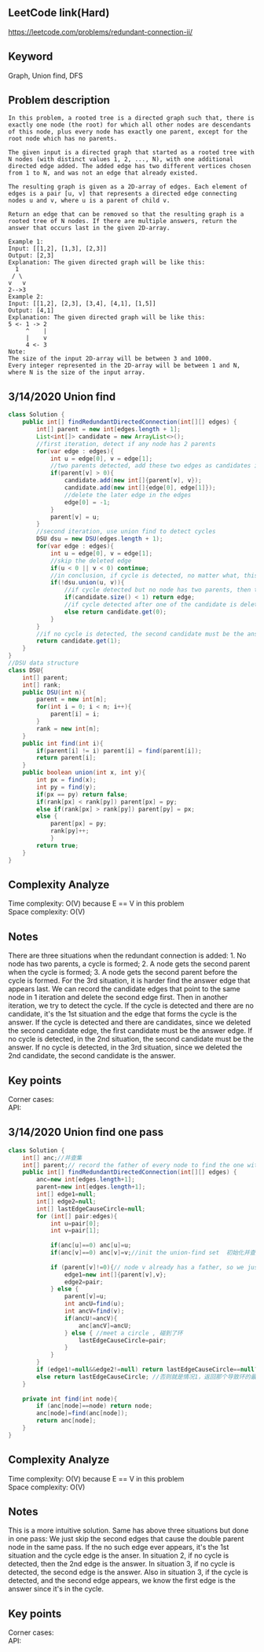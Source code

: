 ## LeetCode link(Hard)
https://leetcode.com/problems/redundant-connection-ii/

## Keyword
Graph, Union find, DFS

## Problem description
```
In this problem, a rooted tree is a directed graph such that, there is exactly one node (the root) for which all other nodes are descendants of this node, plus every node has exactly one parent, except for the root node which has no parents.

The given input is a directed graph that started as a rooted tree with N nodes (with distinct values 1, 2, ..., N), with one additional directed edge added. The added edge has two different vertices chosen from 1 to N, and was not an edge that already existed.

The resulting graph is given as a 2D-array of edges. Each element of edges is a pair [u, v] that represents a directed edge connecting nodes u and v, where u is a parent of child v.

Return an edge that can be removed so that the resulting graph is a rooted tree of N nodes. If there are multiple answers, return the answer that occurs last in the given 2D-array.

Example 1:
Input: [[1,2], [1,3], [2,3]]
Output: [2,3]
Explanation: The given directed graph will be like this:
  1
 / \
v   v
2-->3
Example 2:
Input: [[1,2], [2,3], [3,4], [4,1], [1,5]]
Output: [4,1]
Explanation: The given directed graph will be like this:
5 <- 1 -> 2
     ^    |
     |    v
     4 <- 3
Note:
The size of the input 2D-array will be between 3 and 1000.
Every integer represented in the 2D-array will be between 1 and N, where N is the size of the input array.
```
## 3/14/2020 Union find

```java
class Solution {
    public int[] findRedundantDirectedConnection(int[][] edges) {
        int[] parent = new int[edges.length + 1];
        List<int[]> candidate = new ArrayList<>();
        //first iteration, detect if any node has 2 parents
        for(var edge : edges){
            int u = edge[0], v = edge[1];
            //two parents detected, add these two edges as candidates in the order of apperance
            if(parent[v] > 0){
                candidate.add(new int[]{parent[v], v});
                candidate.add(new int[]{edge[0], edge[1]});
                //delete the later edge in the edges
                edge[0] = -1;
            }
            parent[v] = u;
        }
        //second iteration, use union find to detect cycles
        DSU dsu = new DSU(edges.length + 1);
        for(var edge : edges){
            int u = edge[0], v = edge[1];
            //skip the deleted edge
            if(u < 0 || v < 0) continue;
            //in conclusion, if cycle is detected, no matter what, this edge is always the answer
            if(!dsu.union(u, v)){
                //if cycle detected but no node has two parents, then this edge is the answer
                if(candidate.size() < 1) return edge;
                //if cycle detected after one of the candidate is deleted, then the first candidate is the answer
                else return candidate.get(0);
            }
        }
        //if no cycle is detected, the second candidate must be the answer
        return candidate.get(1);
    }
}
//DSU data structure
class DSU{
    int[] parent;
    int[] rank;
    public DSU(int n){
        parent = new int[n];
        for(int i = 0; i < n; i++){
            parent[i] = i;
        }
        rank = new int[n];
    }
    public int find(int i){
        if(parent[i] != i) parent[i] = find(parent[i]);
        return parent[i];
    }
    public boolean union(int x, int y){
        int px = find(x);
        int py = find(y);
        if(px == py) return false;
        if(rank[px] < rank[py]) parent[px] = py;
        else if(rank[px] > rank[py]) parent[py] = px;
        else {
            parent[px] = py;
            rank[py]++;
            }
        return true;
    }
}
```

## Complexity Analyze
Time complexity: O(V) because E == V in this problem\
Space complexity: O(V)

## Notes
There are three situations when the redundant connection is added: 1. No node has two parents, a cycle is formed; 2. A node gets the second parent when the cycle is formed; 3. A node gets the second parent before the cycle is formed. For the 3rd situation, it is harder find the answer edge that appears last. We can record the candidate edges that point to the same node in 1 iteration and delete the second edge first. Then in another iteration, we try to detect the cycle. If the cycle is detected and there are no candidate, it's the 1st situation and the edge that forms the cycle is the answer. If the cycle is detected and there are candidates, since we deleted the second candidate edge, the first candidate must be the answer edge. If no cycle is detected, in the 2nd situation, the second candidate must be the answer. If no cycle is detected, in the 3rd situation, since we deleted the 2nd candidate, the second candidate is the answer.

## Key points
Corner cases:\
API:

## 3/14/2020 Union find one pass

```Java
class Solution {  
    int[] anc;//并查集
    int[] parent;// record the father of every node to find the one with 2 fathers,记录每个点的父亲，为了找到双入度点
    public int[] findRedundantDirectedConnection(int[][] edges) {
        anc=new int[edges.length+1];
        parent=new int[edges.length+1];
        int[] edge1=null;
        int[] edge2=null;
        int[] lastEdgeCauseCircle=null;
        for (int[] pair:edges){
            int u=pair[0];
            int v=pair[1];
            
            if(anc[u]==0) anc[u]=u;
            if(anc[v]==0) anc[v]=v;//init the union-find set  初始化并查集
                
            if (parent[v]!=0){// node v already has a father, so we just skip the union of this edge and check if there will be a circle ，跳过 edge2,并记下 edge1,edge2
                edge1=new int[]{parent[v],v};
                edge2=pair;
            } else {
                parent[v]=u;
                int ancU=find(u);
                int ancV=find(v);
                if(ancU!=ancV){
                    anc[ancV]=ancU;
                } else { //meet a circle , 碰到了环
                    lastEdgeCauseCircle=pair;
                }
            }
        }
        if (edge1!=null&&edge2!=null) return lastEdgeCauseCircle==null?edge2:edge1; //如果是情况2、3，则根据有没有碰到环返回 edge1 或 edge2
        else return lastEdgeCauseCircle; //否则就是情况1，返回那个导致环的最后出现的边。
    }
     
    private int find(int node){
        if (anc[node]==node) return node;
        anc[node]=find(anc[node]);
        return anc[node];
    }
}
```

## Complexity Analyze
Time complexity: O(V) because E == V in this problem\
Space complexity: O(V)

## Notes
This is a more intuitive solution. Same has above three situations but done in one pass: We just skip the second edges that cause the double parent node in the same pass. If the no such edge ever appears, it's the 1st situation and the cycle edge is the anser. In situation 2, if no cycle is detected, then the 2nd edge is the answer. In situation 3, if no cycle is detected, the second edge is the answer. Also in situation 3, if the cycle is detected, and the second edge appears, we know the first edge is the answer since it's in the cycle.

## Key points
Corner cases:\
API: 